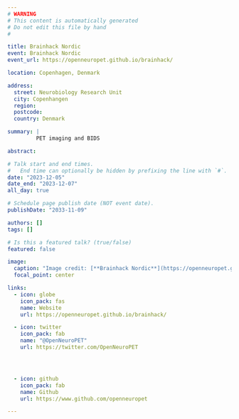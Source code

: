 ```yaml
---
# WARNING
# This content is automatically generated
# Do not edit this file by hand
#

title: Brainhack Nordic
event: Brainhack Nordic
event_url: https://openneuropet.github.io/brainhack/

location: Copenhagen, Denmark

address:
  street: Neurobiology Research Unit
  city: Copenhangen
  region: 
  postcode: 
  country: Denmark

summary: |
         PET imaging and BIDS

abstract: 

# Talk start and end times.
#   End time can optionally be hidden by prefixing the line with `#`.
date: "2023-12-05"
date_end: "2023-12-07"
all_day: true

# Schedule page publish date (NOT event date).
publishDate: "2033-11-09"

authors: []
tags: []

# Is this a featured talk? (true/false)
featured: false

image:
  caption: "Image credit: [**Brainhack Nordic**](https://openneuropet.github.io/brainhack/)"
  focal_point: center

links:
  - icon: globe
    icon_pack: fas
    name: Website
    url: https://openneuropet.github.io/brainhack/

  - icon: twitter
    icon_pack: fab
    name: "@OpenNeuroPET"
    url: https://twitter.com/OpenNeuroPET




  - icon: github
    icon_pack: fab
    name: Github
    url: https://www.github.com/openneuropet

---
```



